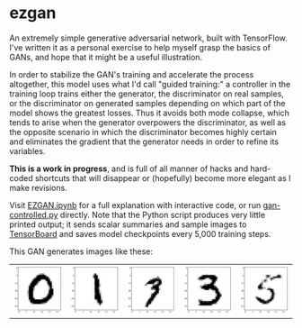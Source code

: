 # ezgan
An extremely simple generative adversarial network, built with TensorFlow. I've written it as a personal exercise to help myself grasp the basics of GANs, and hope that it might be a useful illustration.

In order to stabilize the GAN's training and accelerate the process altogether, this model uses what I'd call "guided training:" a controller in the training loop trains either the generator, the discriminator on real samples, or the discriminator on generated samples depending on which part of the model shows the greatest losses. Thus it avoids both mode collapse, which tends to arise when the generator overpowers the discriminator, as well as the opposite scenario in which the discriminator becomes highly certain and eliminates the gradient that the generator needs in order to refine its variables.

**This is a work in progress**, and is full of all manner of hacks and hard-coded shortcuts that will disappear or (hopefully) become more elegant as I make revisions.

Visit [EZGAN.ipynb](EZGAN.ipynb) for a full explanation with interactive code, or run [gan-controlled.py](gan-controlled.py) directly. Note that the Python script produces very little printed output; it sends scalar summaries and sample images to [TensorBoard](https://www.tensorflow.org/how_tos/summaries_and_tensorboard/) and saves model checkpoints every 5,000 training steps.

This GAN generates images like these:

<table style="border:0">
    <tr style="border:0">
        <td style="border:0">
            <img src="images/0.png"/>
        </td>
        <td style="border:0">
            <img src="images/1.png"/>
        </td>
        <td style="border:0">
            <img src="images/3.png"/>
        </td>
        <td style="border:0">
            <img src="images/3a.png"/>
        </td>
        <td style="border:0">
            <img src="images/5.png"/>
        </td>
    </tr>
</table>

